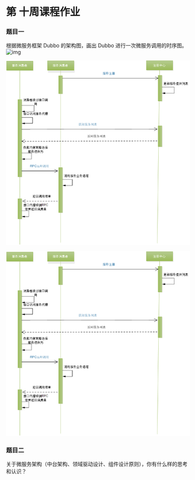 # 第 十周课程作业



### 题目一

根据微服务框架 Dubbo 的架构图，画出 Dubbo 进行一次微服务调用的时序图。
![img](https://static001.infoq.cn/resource/image/93/3d/93f57154dc7534df60e5234c3028593d.png)





![1606550663826](./images/1606550663826.png)

![1606550663826](https://github.com/hwangyungping/TalkGo/blob/master/架构师训练营-第一期/images/1606550663826.png)



### 题目二

关于微服务架构（中台架构、领域驱动设计、组件设计原则），你有什么样的思考和认识？

